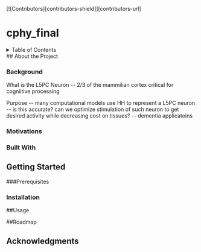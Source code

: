 [![Contributors][contributors-shield]][contributors-url] 

# cphy_final

<!-- TABLE OF CONTENTS -->
<details>
  <summary>Table of Contents</summary>
  <ol>
    <li>
      <a href="#about-the-project">About The Project</a>
       <ul>
        <li><a href="#Background">Background</a></li>
      </ul>
      <ul>
        <li><a href="#Motivations">Motivation</a></li>
      </ul>
      <ul>
        <li><a href="#built-with">Built With</a></li>
      </ul>
    </li>
    <li>
      <a href="#getting-started">Getting Started</a>
      <ul>
        <li><a href="#prerequisites">Prerequisites</a></li>
        <li><a href="#installation">Installation</a></li>
      </ul>
    </li>
    <li><a href="#usage">Usage</a></li>
    <li><a href="#roadmap">Roadmap</a></li>
    <li><a href="#contributing">Contributing</a></li>
    <li><a href="#acknowledgments">Acknowledgments</a></li>
  </ol>
</details>
## About the Project 

### Background 
What is the L5PC Neuron -- 2/3 of the mammilian cortex critical for cogniitive processing 

Purpose -- many computational models use HH to represent a L5PC neuron -- is this accurate? can we optimize stimulation of such neuron to get desired activity while decreasing cost on tissues? -- dementia applicatoins 

### Motivations

### Built With 

## Getting Started 
###Prerequisites
### Installation 

##Usage

##Roadmap

## Acknowledgments
